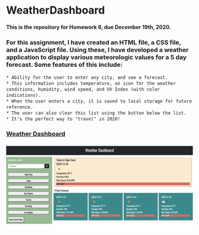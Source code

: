 # WeatherDashboard
#### This is the repository for Homework 6, due December 19th, 2020.

### For this assignment, I have created an HTML file, a CSS file, and a JavaScript file. Using these, I have developed a weather application to display various meteorologic values for a 5 day forecast. Some features of this include:
    * Ability for the user to enter any city, and see a forecast.
    * This information includes temperature, an icon for the weather conditions, humidity, wind speed, and UV Index (with color indications).
    * When the user enters a city, it is saved to local storage for future reference.
    * The user can also clear this list using the button below the list.
    * It's the perfect way to "travel" in 2020!
    
### [Weather Dashboard](https://meganbryan.github.io/WeatherDashboard/)
### ![Screenshot of Application](WeatherDashboard_SS.jpeg)
